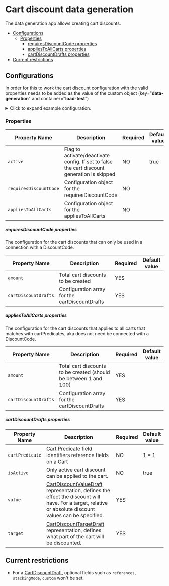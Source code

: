 # Cart discount data generation

The data generation app allows creating cart discounts.

<!-- START doctoc generated TOC please keep comment here to allow auto update -->
<!-- DON'T EDIT THIS SECTION, INSTEAD RE-RUN doctoc TO UPDATE -->

- [Configurations](#configurations)
  - [Properties](#properties)
    - [requiresDiscountCode properties](#requiresdiscountcode-properties)
    - [appliesToAllCarts properties](#appliestoallcarts-properties)
    - [cartDiscountDrafts properties](#cartdiscountdrafts-properties)
- [Current restrictions](#current-restrictions)

<!-- END doctoc generated TOC please keep comment here to allow auto update -->

## Configurations

In order for this to work the cart discount configuration with the valid properties needs to be added as the value of the custom object (key="**data-generation**" and container="**load-test**")

<details>
  <summary>Click to expand example configuration.</summary>

```json
{
  "container": "load-test",
  "key": "data-generation",
  "value": {
    "cartDiscounts": {
      "requiresDiscountCode": {
        "amount": 15,
        "cartDiscountDrafts": [
          {
            "isActive": true,
            "value": {
              "type": "relative",
              "permyriad": 3000
            },
            "cartPredicate": "1 = 1",
            "target": {
              "type": "lineItems",
              "predicate": "1 = 1"
            }
          },
          {
            "isActive": true,
            "value": {
              "type": "relative",
              "permyriad": 1500
            },
            "cartPredicate": "totalPrice > \"10.00 EUR\"",
            "target": {
              "type": "lineItems",
              "predicate": "1 = 1"
            }
          }
        ]
      },
      "appliesToAllCarts": {
        "amount": 5,
        "cartDiscountDrafts": [
          {
            "value": {
              "type": "relative",
              "permyriad": 1000
            },
            "target": {
              "type": "lineItems",
              "predicate": "attributes.computer_1_chips_lenum_1 in (\"sports_enum_3\",\"alarm_enum_5\")"
            }
          }
        ]
      }
    }
  }
}
```

</details>

### Properties

| Property Name          | Description                                                                                 | Required | Default value |
| ---------------------- | ------------------------------------------------------------------------------------------- | -------- | ------------- |
| `active`               | Flag to activate/deactivate config. If set to false the cart discount generation is skipped | NO       | true          |
| `requiresDiscountCode` | Configuration object for the requiresDiscountCode                                           | NO       |               |
| `appliesToAllCarts`    | Configuration object for the appliesToAllCarts                                              | NO       |               |

##### requiresDiscountCode properties

The configuration for the cart discounts that can only be used in a connection with a DiscountCode.

| Property Name        | Description                                    | Required | Default value |
| -------------------- | ---------------------------------------------- | -------- | ------------- |
| `amount`             | Total cart discounts to be created             | YES      |               |
| `cartDiscountDrafts` | Configuration array for the cartDiscountDrafts | YES      |               |

##### appliesToAllCarts properties

The configuration for the cart discounts that applies to all carts that matches with cartPredicates, aka does not need be connected with a DiscountCode.

| Property Name        | Description                                                      | Required | Default value |
| -------------------- | ---------------------------------------------------------------- | -------- | ------------- |
| `amount`             | Total cart discounts to be created (should be between 1 and 100) | YES      |               |
| `cartDiscountDrafts` | Configuration array for the cartDiscountDrafts                   | YES      |               |

##### cartDiscountDrafts properties

| Property Name   | Description                                                                                                                                                                                                                                | Required | Default value |
| --------------- | ------------------------------------------------------------------------------------------------------------------------------------------------------------------------------------------------------------------------------------------ | -------- | ------------- |
| `cartPredicate` | [Cart Predicate](https://docs.commercetools.com/api/projects/predicates#cart-predicates) field identifiers reference fields on a Cart                                                                                                      | NO       | 1 = 1         |
| `isActive`      | Only active cart discount can be applied to the cart.                                                                                                                                                                                      | NO       | true          |
| `value`         | [CartDiscountValueDraft](https://docs.commercetools.com/api/projects/cartDiscounts#cartdiscountvaluedraft) representation, defines the effect the discount will have. For a target, relative or absolute discount values can be specified. | YES      |               |
| `target`        | [CartDiscountTargetDraft](https://docs.commercetools.com/api/projects/cartDiscounts#cartdiscounttarget) representation, defines what part of the cart will be discounted.                                                                  | YES      |               |

## Current restrictions

- For a [CartDiscountDraft](https://docs.commercetools.com/api/projects/cartDiscounts#cartdiscountdraft), optional fields such as `references`, `stackingMode`, `custom` won't be set.
